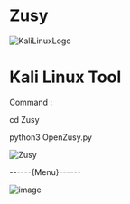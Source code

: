 # Zusy

![KaliLinuxLogo](https://github.com/MMOGAMER0101/Zusy/assets/153848626/38fa9f47-f5fc-4216-be1a-dc0f40ad4de9)

# Kali Linux Tool 

Command :

cd Zusy

python3 OpenZusy.py

![Zusy](https://github.com/MMOGAMER0101/Zusy/assets/153848626/a3ea1469-760a-48bf-a597-d5dc0903ae99)


------{Menu}------

![image](https://github.com/MMOGAMER0101/Zusy/assets/153848626/8e3b1083-915a-404c-bd65-fdb3ec9aef21)




 



